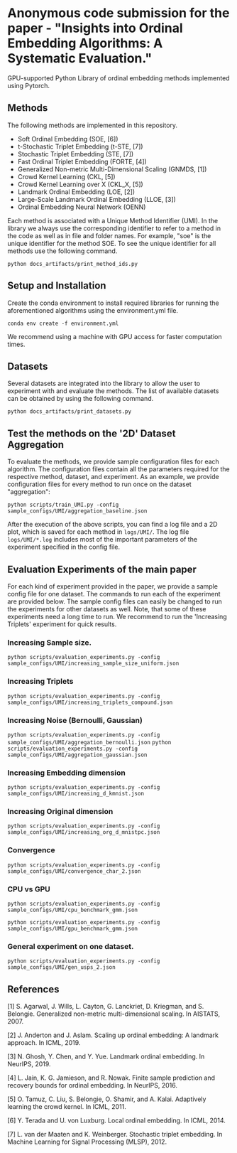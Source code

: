 # Anonymous code submission for the paper - "Insights into Ordinal Embedding Algorithms: A Systematic Evaluation."
GPU-supported Python Library of ordinal embedding methods implemented using Pytorch.

## Methods
The following methods are implemented in this repository.
- Soft Ordinal Embedding (SOE, [6]) 
- t-Stochastic Triplet Embedding (t-STE, [7])
- Stochastic Triplet Embedding (STE, [7]) 
- Fast Ordinal Triplet Embedding (FORTE, [4]) 
- Generalized Non-metric Multi-Dimensional Scaling (GNMDS, [1]) 
- Crowd Kernel Learning (CKL, [5]) 
- Crowd Kernel Learning over X (CKL_X, [5]) 
- Landmark Ordinal Embedding (LOE, [2]) 
- Large-Scale Landmark Ordinal Embedding (LLOE, [3]) 
- Ordinal Embedding Neural Network (OENN)

Each method is associated with a Unique Method Identifier (UMI). In the library we always use the corresponding identifier to refer to a method in the code as well as in file and folder names. For example, "soe" is the unique identifier for the method SOE. To see the unique identifier for all methods use the following command.

```python docs_artifacts/print_method_ids.py```

## Setup and Installation
Create the conda environment to install required libraries for running the aforementioned algorithms using the environment.yml file.

```conda env create -f environment.yml``` 

We recommend using a machine with GPU access for faster computation times. 

## Datasets
Several datasets are integrated into the library to allow the user to experiment with and evaluate the methods. The list of available datasets can be obtained by using the following command. 

```python docs_artifacts/print_datasets.py```

## Test the methods on the '2D' Dataset Aggregation
To evaluate the methods, we provide sample configuration files for each algorithm. The configuration files contain all the parameters required for the respective method, dataset, and experiment. As an example, we provide configuration files for every method to run once on the dataset "aggregation":

```python scripts/train_UMI.py -config sample_configs/UMI/aggregation_baseline.json```

After the execution of the above scripts, you can find a log file and a 2D plot, which is saved for each method in ```logs/UMI/```. The log file ```logs/UMI/*.log``` includes most of the important parameters of the experiment specified in the config file.

## Evaluation Experiments of the main paper 
For each kind of experiment provided in the paper, we provide a sample config file for one dataset. The commands to run each of the experiment are provided below. The sample config files can easily be changed to run the experiments for other datasets as well. Note, that some of these experiments need a long time to run. We recommend to run the 'Increasing Triplets' experiment for quick results.  
 
### Increasing Sample size.

```python scripts/evaluation_experiments.py -config sample_configs/UMI/increasing_sample_size_uniform.json```

### Increasing Triplets

```python scripts/evaluation_experiments.py -config sample_configs/UMI/increasing_triplets_compound.json```

### Increasing Noise (Bernoulli, Gaussian)

```python scripts/evaluation_experiments.py -config sample_configs/UMI/aggregation_bernoulli.json```
```python scripts/evaluation_experiments.py -config sample_configs/UMI/aggregation_gaussian.json```

### Increasing Embedding dimension

```python scripts/evaluation_experiments.py -config sample_configs/UMI/increasing_d_kmnist.json```

### Increasing Original dimension

```python scripts/evaluation_experiments.py -config sample_configs/UMI/increasing_org_d_mnistpc.json```

### Convergence

```python scripts/evaluation_experiments.py -config sample_configs/UMI/convergence_char_2.json```

### CPU vs GPU

```python scripts/evaluation_experiments.py -config sample_configs/UMI/cpu_benchmark_gmm.json```

```python scripts/evaluation_experiments.py -config sample_configs/UMI/gpu_benchmark_gmm.json```

### General experiment on one dataset.

```python scripts/evaluation_experiments.py -config sample_configs/UMI/gen_usps_2.json```


## References

[1] S. Agarwal, J. Wills, L. Cayton, G. Lanckriet, D. Kriegman, and S. Belongie.  Generalized non-metric multi-dimensional scaling.  In AISTATS, 2007.

[2] J. Anderton and J. Aslam.  Scaling up ordinal embedding:  A landmark approach.  In ICML, 2019.

[3] N. Ghosh, Y. Chen, and Y. Yue.  Landmark ordinal embedding.  In NeurIPS, 2019.

[4] L. Jain, K. G. Jamieson, and R. Nowak.  Finite sample prediction and recovery bounds for ordinal embedding.  In NeurIPS, 2016.

[5] O. Tamuz, C. Liu, S. Belongie, O. Shamir, and A. Kalai. Adaptively learning the crowd kernel. In ICML, 2011.

[6] Y. Terada and U. von Luxburg.  Local ordinal embedding.  In ICML, 2014.

[7] L.  van  der  Maaten  and  K.  Weinberger.   Stochastic triplet embedding.  In Machine Learning for Signal Processing (MLSP), 2012.
